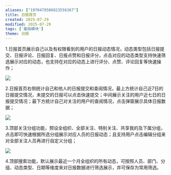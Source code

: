 ```yaml
---
aliases: ["1970478506823556367"]
title: 日报首页
created: 2025-07-29
modified: 2025-07-29
tags: ['基础模块']
theme: 日报
---
```


1.日报首页展示自己以及有权限看到的用户的日报动态情况，动态类型包括日报提交、日报评论、日报回复、日报点赞和日报评分，点击对应的动态类型支持快速筛选展示对应的动态，也支持在对应的动态上进行评分、点赞、评论回复等快速操作；

![](https://myhelpdoc.oss-cn-heyuan.aliyuncs.com/mdimages/65a87b8a1cd4afa484803b950bd83f06.jpg)

2.日报首页右侧统计自己和他人的日报提交和查阅情况，最上方统计自己近7日的日报提交情况，未提交的日报可以点击快速提交；中间展示关注的用户近七日的日报提交情况；最下方统计自己对关注的用户的查阅情况，点击弹窗展示具体日报数据；

**![](https://myhelpdoc.oss-cn-heyuan.aliyuncs.com/mdimages/97b668aed7cda59e56b489db42584c9a.jpg)**

3.顶部关注分组功能，预设全组织、全部关注、特别关注、共享我的及下属分组，点击即可快速根据所选分组展示对应人员的日报动态；且支持用户点击编辑分组来对全部关注人员再进行自定义分组；

**![](https://myhelpdoc.oss-cn-heyuan.aliyuncs.com/mdimages/982e8342f67bf666feb36bc1bad1739c.jpg)**

4.顶部搜索功能，默认展示最近一个月全组织的所有动态，可按照人员、部门、分组、动态类型、日期等维度来对日报数据进行筛选展示，并可保存为常用筛选。

